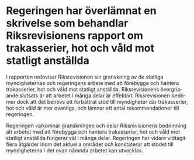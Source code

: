 # Regeringen har överlämnat en skrivelse som behandlar Riksrevisionens rapport om trakasserier, hot och våld mot statligt anställda

I rapporten redovisar Riksrevisionen sin granskning av de statliga myndigheternas och regeringens arbete med att förebygga och hantera trakasserier, hot och våld mot statligt anställda. Riksrevisionens över­grip­ande slutsats är att arbetet i många delar är effektivt. Riks­revisionen bedö­mer dock att det behövs ett förbättrat stöd till myndigheter där tra­kasserier, hot och våld är mer ovanliga, och lämnar ett antal rekommen­dationer till regeringen.

Regeringen välkomnar granskningen och delar Riksrevisionens bedöm­ning att arbetet med att förebygga och hantera trakasserier, hot och våld mot statligt anställda fungerar väl i många delar. Regeringen har vidare vidtagit flera åtgärder inom det aktuella området och konsta­terar att stödet till myndig­heterna i det ovan nämnda arbetet kan utvecklas.
